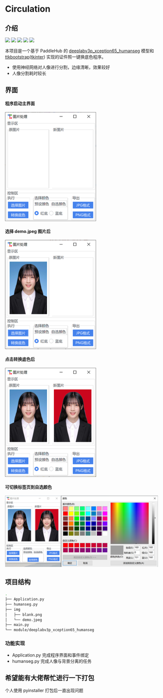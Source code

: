 # Circulation

## 介绍

[![](https://img.shields.io/badge/israel--dryer-ttkbootstrap-blue?logo=github)](https://github.com/israel-dryer/ttkbootstrap) [![](https://img.shields.io/badge/PaddlePaddle-Paddle-blue?logo=github)](https://github.com/PaddlePaddle/Paddle) [![](https://img.shields.io/badge/PaddlePaddle-PaddleHub-blue?logo=github)](https://github.com/PaddlePaddle/PaddleHub) ![](https://img.shields.io/badge/support-python3-brightgreen?logo=python) [![](https://img.shields.io/github/last-commit/GavinSun0921/Circulation)](https://github.com/GavinSun0921/Circulation/commits/master)

本项目是一个基于 PaddleHub 的 [deeplabv3p_xception65_humanseg](https://www.paddlepaddle.org.cn/hubdetail?name=deeplabv3p_xception65_humanseg&en_category=ImageSegmentation) 模型和 [ttkbootstrap](https://ttkbootstrap.readthedocs.io/en/latest/)([tkinter](https://docs.python.org/3/library/tkinter.html#module-tkinter)) 实现的证件照一键换底色程序。

- 使用神经网络对人像进行分割，边缘清晰，效果较好
- 人像分割耗时较长

## 界面

#### 程序启动主界面

<img src="img\ref\mainWindow.png" alt="mainWindow" width="300px" />

#### 选择 demo.jpeg 图片后

<img src="img\ref\openPic.png" alt="mainWindow" width="300px" />

#### 点击转换底色后

<img src="img\ref\transPic.png" alt="mainWindow" width="300px" />

#### 可切换标签页到自选颜色

<img src="img\ref\customColor.png" alt="mainWindow" width="800px" />

## 项目结构

```bash
.
├── Application.py
├── humanseg.py
├── img
│   ├── blank.png
│   └── demo.jpeg
├── main.py
└── module/deeplabv3p_xception65_humanseg
```

### 功能实现

- Application.py 完成程序界面和事件绑定
- humanseg.py 完成人像与背景分离的任务

## 希望能有大佬帮忙进行一下打包

个人使用 pyinstaller 打包后一直出现问题
